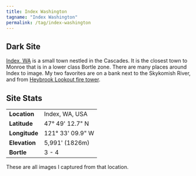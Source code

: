 ```yaml
---
title: Index Washington
tagname: "Index Washington"
permalink: /tag/index-washington
---
```

## Dark Site

[Index, WA](/external?t=https://goo.gl/maps/LCLdqr4GKjKbpWjg6) is a small town nestled in the Cascades. It is the closest town to Monroe that is in a lower class Bortle zone. There are many places around Index to image. My two favorites are on a bank next to the Skykomish River, and from [Heybrook Lookout fire tower](/tag/heybrook-lookout).

## Site Stats

| | |
|--|--|
|**Location**|Index, WA, USA|
|**Latitude**|47° 49' 12.7" N|
|**Longitude**|121° 33' 09.9" W|
|**Elevation**|5,991' (1826m)|
|**Bortle**|3 - 4|

These are all images I captured from that location.